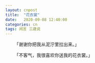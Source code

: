 ```yaml
---
layout: cnpost
title:  "花衣裳"
date:   2020-09-08 12:40:00
categories: cn
tags: 闲言 三歳说
---
```



&emsp;&emsp;「谢谢你把我从泥泞里拉出来。」

&emsp;&emsp;「不客气，我很喜欢你送我的花衣裳。」